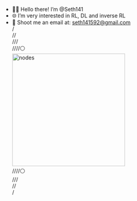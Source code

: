 - 👋🏻 Hello there! I’m @Seth141
- 🌐 I’m very interested in RL, DL and inverse RL
- 📩 Shoot me an email at: seth141592@gmail.com\
/\
//\
///\
////⚪️\
<img src="1.gif" alt="nodes" width="300" height="300"/>\
////⚪️\
///\
//\
/



<!---
Seth141/Seth141 is a ✨ special ✨ repository because its `README.md` (this file) appears on your GitHub profile.
You can click the Preview link to take a look at your changes.
--->
